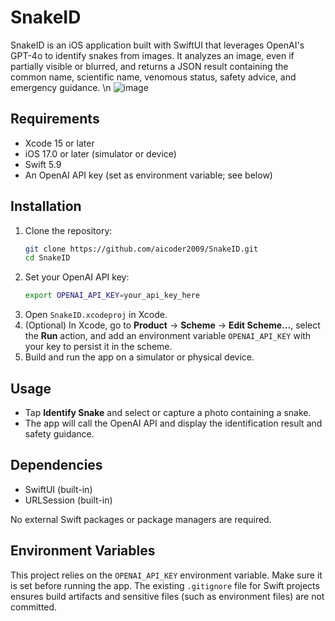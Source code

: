 # SnakeID

SnakeID is an iOS application built with SwiftUI that leverages OpenAI's GPT-4o to identify snakes from images. It analyzes an image, even if partially visible or blurred, and returns a JSON result containing the common name, scientific name, venomous status, safety advice, and emergency guidance.
\n ![image](https://img.shields.io/badge/iOS-000000?style=for-the-badge&logo=ios&logoColor=white)

## Requirements

- Xcode 15 or later
- iOS 17.0 or later (simulator or device)
- Swift 5.9
- An OpenAI API key (set as environment variable; see below)

## Installation

1. Clone the repository:
   ```bash
   git clone https://github.com/aicoder2009/SnakeID.git
   cd SnakeID
   ```
2. Set your OpenAI API key:
   ```bash
   export OPENAI_API_KEY=your_api_key_here
   ```
3. Open `SnakeID.xcodeproj` in Xcode.
4. (Optional) In Xcode, go to **Product** → **Scheme** → **Edit Scheme…**, select the **Run** action, and add an environment variable `OPENAI_API_KEY` with your key to persist it in the scheme.
5. Build and run the app on a simulator or physical device.

## Usage

- Tap **Identify Snake** and select or capture a photo containing a snake.
- The app will call the OpenAI API and display the identification result and safety guidance.

## Dependencies

- SwiftUI (built-in)
- URLSession (built-in)

No external Swift packages or package managers are required.

## Environment Variables

This project relies on the `OPENAI_API_KEY` environment variable. Make sure it is set before running the app. The existing `.gitignore` file for Swift projects ensures build artifacts and sensitive files (such as environment files) are not committed.
